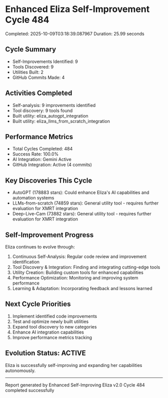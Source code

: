 # Enhanced Eliza Self-Improvement Cycle 484
Completed: 2025-10-09T03:18:39.087967
Duration: 25.99 seconds

## Cycle Summary
- Self-Improvements Identified: 9
- Tools Discovered: 9
- Utilities Built: 2
- GitHub Commits Made: 4

## Activities Completed
- Self-analysis: 9 improvements identified
- Tool discovery: 9 tools found
- Built utility: eliza_autogpt_integration
- Built utility: eliza_llms_from_scratch_integration

## Performance Metrics
- Total Cycles Completed: 484
- Success Rate: 100.0%
- AI Integration: Gemini Active
- GitHub Integration: Active (4 commits)

## Key Discoveries This Cycle
- AutoGPT (178883 stars): Could enhance Eliza's AI capabilities and automation systems
- LLMs-from-scratch (74859 stars): General utility tool - requires further evaluation for XMRT integration
- Deep-Live-Cam (73882 stars): General utility tool - requires further evaluation for XMRT integration

## Self-Improvement Progress
Eliza continues to evolve through:
1. Continuous Self-Analysis: Regular code review and improvement identification
2. Tool Discovery & Integration: Finding and integrating cutting-edge tools
3. Utility Creation: Building custom tools for enhanced capabilities
4. Performance Optimization: Monitoring and improving system performance
5. Learning & Adaptation: Incorporating feedback and lessons learned

## Next Cycle Priorities
1. Implement identified code improvements
2. Test and optimize newly built utilities
3. Expand tool discovery to new categories
4. Enhance AI integration capabilities
5. Improve performance metrics tracking

## Evolution Status: ACTIVE
Eliza is successfully self-improving and expanding her capabilities autonomously.

---
Report generated by Enhanced Self-Improving Eliza v2.0
Cycle 484 completed successfully

